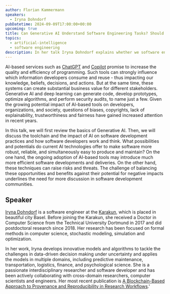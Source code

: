 ```yaml
---
author: Florian Kammermann
speakers:
  - Iryna Dohndorf
pubDatetime: 2024-09-09T17:00:00+00:00
upcoming: true
title: Can Generative AI Understand Software Engineering Tasks? Should You Worry?
topics:
  - artificial-intelligence
  - software engineering
description: In her talk Iryna Dohndorf explains whether we software engineers should embrace Generative AI and Deep Learning for our daily work or whether we should worry about our jobs instead.
---
```


AI-based services such as [ChatGPT](https://openai.com/chatgpt/) and [Copilot](https://copilot.microsoft.com/) promise to increase the quality and efficiency of programming. Such tools can strongly influence which information developers consume and reuse - thus impacting our knowledge, beliefs, decisions, and actions. But at the same time, these systems can create substantial business value for different stakeholders. Generative AI and deep learning can generate code, develop prototypes, optimize algorithms, and perform security audits, to name just a few. Given the growing potential impact of AI-based tools on developers, organizations, and society, questions of biases, copyrights, lack of explainability, trustworthiness and fairness have gained increased attention in recent years.

In this talk, we will first review the basics of Generative AI. Then, we will discuss the toolchain and the impact of AI on software development practices and how software developers work and think. What possibilities and potentials do current AI technologies offer to make software more robust, reliable, and simultaneously easy to produce and maintain? On the one hand, the ongoing adoption of AI-based tools may introduce much more efficient software developments and deliveries. On the other hand, these techniques can raise risks and threats. The challenge of balancing these opportunities and benefits against their potential for negative impacts underlines the need for more discussion in software development communities.

## Speaker

[Iryna Dohndorf](https://www.linkedin.com/in/iryna-dohndorf/) is a software engineer at the [Karakun](https://karakun.com), which is placed in beautiful city Basel. Before joining the Karakun, she received a Doctor in Computer Science from the Technical University Dortmund in 2017 and did postdoctoral research since 2018. Her research has been focused on formal methods in computer science, stochastic modeling, simulation and optimization.

In her work, Iryna develops innovative models and algorithms to tackle the challenges in data-driven decision making under uncertainty and applies the models in multiple domains, including predictive maintenance, transportation, logistics, finance, and psychological science. She is a passionate interdisciplinary researcher and software developer and has been actively collaborating with cross-domain researchers, computer scientists and engineers. Her most recent publication is [A Blockchain-Based Approach to Provenance and Reproducibility in Research Workflows](https://elib.dlr.de/142470/1/212995_1.pdf).'

